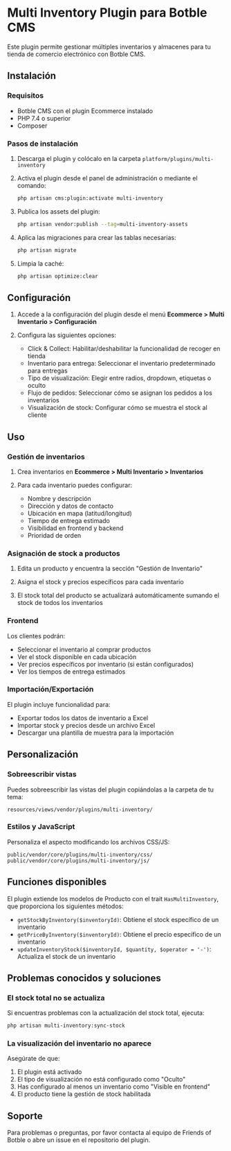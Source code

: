 # Multi Inventory Plugin para Botble CMS

Este plugin permite gestionar múltiples inventarios y almacenes para tu tienda de comercio electrónico con Botble CMS.

## Instalación

### Requisitos
- Botble CMS con el plugin Ecommerce instalado
- PHP 7.4 o superior
- Composer

### Pasos de instalación

1. Descarga el plugin y colócalo en la carpeta `platform/plugins/multi-inventory`

2. Activa el plugin desde el panel de administración o mediante el comando:
   ```bash
   php artisan cms:plugin:activate multi-inventory
   ```

3. Publica los assets del plugin:
   ```bash
   php artisan vendor:publish --tag=multi-inventory-assets
   ```

4. Aplica las migraciones para crear las tablas necesarias:
   ```bash
   php artisan migrate
   ```

5. Limpia la caché:
   ```bash
   php artisan optimize:clear
   ```

## Configuración

1. Accede a la configuración del plugin desde el menú **Ecommerce > Multi Inventario > Configuración**

2. Configura las siguientes opciones:
   - Click & Collect: Habilitar/deshabilitar la funcionalidad de recoger en tienda
   - Inventario para entrega: Seleccionar el inventario predeterminado para entregas
   - Tipo de visualización: Elegir entre radios, dropdown, etiquetas o oculto
   - Flujo de pedidos: Seleccionar cómo se asignan los pedidos a los inventarios
   - Visualización de stock: Configurar cómo se muestra el stock al cliente

## Uso

### Gestión de inventarios

1. Crea inventarios en **Ecommerce > Multi Inventario > Inventarios**

2. Para cada inventario puedes configurar:
   - Nombre y descripción
   - Dirección y datos de contacto
   - Ubicación en mapa (latitud/longitud)
   - Tiempo de entrega estimado
   - Visibilidad en frontend y backend
   - Prioridad de orden

### Asignación de stock a productos

1. Edita un producto y encuentra la sección "Gestión de Inventario"

2. Asigna el stock y precios específicos para cada inventario

3. El stock total del producto se actualizará automáticamente sumando el stock de todos los inventarios

### Frontend

Los clientes podrán:
- Seleccionar el inventario al comprar productos
- Ver el stock disponible en cada ubicación
- Ver precios específicos por inventario (si están configurados)
- Ver los tiempos de entrega estimados

### Importación/Exportación

El plugin incluye funcionalidad para:
- Exportar todos los datos de inventario a Excel
- Importar stock y precios desde un archivo Excel
- Descargar una plantilla de muestra para la importación

## Personalización

### Sobreescribir vistas

Puedes sobreescribir las vistas del plugin copiándolas a la carpeta de tu tema:

```
resources/views/vendor/plugins/multi-inventory/
```

### Estilos y JavaScript

Personaliza el aspecto modificando los archivos CSS/JS:

```
public/vendor/core/plugins/multi-inventory/css/
public/vendor/core/plugins/multi-inventory/js/
```

## Funciones disponibles

El plugin extiende los modelos de Producto con el trait `HasMultiInventory`, que proporciona los siguientes métodos:

- `getStockByInventory($inventoryId)`: Obtiene el stock específico de un inventario
- `getPriceByInventory($inventoryId)`: Obtiene el precio específico de un inventario
- `updateInventoryStock($inventoryId, $quantity, $operator = '-')`: Actualiza el stock de un inventario

## Problemas conocidos y soluciones

### El stock total no se actualiza

Si encuentras problemas con la actualización del stock total, ejecuta:

```bash
php artisan multi-inventory:sync-stock
```

### La visualización del inventario no aparece

Asegúrate de que:
1. El plugin está activado
2. El tipo de visualización no está configurado como "Oculto"
3. Has configurado al menos un inventario como "Visible en frontend"
4. El producto tiene la gestión de stock habilitada

## Soporte

Para problemas o preguntas, por favor contacta al equipo de Friends of Botble o abre un issue en el repositorio del plugin.